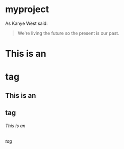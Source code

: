 # myproject
As Kanye West said:

> We're living the future so
> the present is our past.

# This is an <h1> tag
## This is an <h2> tag
###### This is an <h6> tag